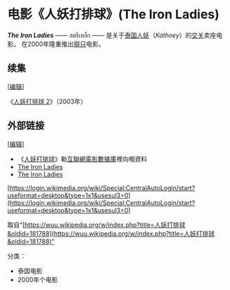 # 电影《人妖打排球》(The Iron Ladies)

_**The Iron Ladies**_ —— สตรีเหล็ก —— 是关于[泰国人妖](/wiki/%E6%B3%B0%E5%9B%BD%E4%BA%BA%E5%A6%96 "泰国人妖")（_Kathoey_）的[交关](/wiki/%E4%BA%A4%E5%85%B3 "交关")卖座电影。 在2000年隆重推出[搿只](/w/index.php?title=%E6%90%BF%E5%8F%AA&action=edit&redlink=1 "搿只（页面弗存在）")电影。

## 续集

\[[编辑](/w/index.php?title=%E4%BA%BA%E5%A6%96%E6%89%93%E6%8E%92%E7%90%83&action=edit&section=1 "编辑章节：续集")\]

《[人妖打排球 2](/wiki/%E4%BA%BA%E5%A6%96%E6%89%93%E6%8E%92%E7%90%83_2 "人妖打排球 2")》（2003年）

## 外部链接

\[[编辑](/w/index.php?title=%E4%BA%BA%E5%A6%96%E6%89%93%E6%8E%92%E7%90%83&action=edit&section=2 "编辑章节：外部链接")\]

-   《[人妖打排球](https://www.imdb.com/title/tt0263957/)》勒[互聯網電影數據庫](/wiki/%E4%BA%92%E8%81%AF%E7%B6%B2%E9%9B%BB%E5%BD%B1%E6%95%B8%E6%93%9A%E5%BA%AB "互聯網電影數據庫")裡向嗰資料
-   [The Iron Ladies](http://www.repubblica.it/trovacinema/scheda_film.jsp?idContent=283400)
-   [The Iron Ladies](http://www.aiacetorino.it/index.php?IDpage=337&lang=ita)

[https://login.wikimedia.org/wiki/Special:CentralAutoLogin/start?useformat=desktop&type=1x1&usesul3=0](https://login.wikimedia.org/wiki/Special:CentralAutoLogin/start?useformat=desktop&type=1x1&usesul3=0)

取自“[https://wuu.wikipedia.org/w/index.php?title=人妖打排球&oldid=181788](https://wuu.wikipedia.org/w/index.php?title=人妖打排球&oldid=181788)”

分类：

-   泰国电影
-   2000年个电影
